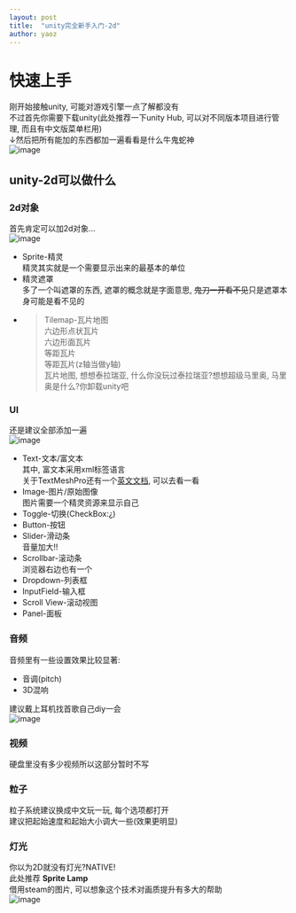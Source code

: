 ```yaml
---  
layout: post  
title:  "unity完全新手入门-2d"  
author: yaoz  
---  
```

  
# 快速上手  
刚开始接触unity, 可能对游戏引擎一点了解都没有  
不过首先你需要下载unity(此处推荐一下unity Hub, 可以对不同版本项目进行管理, 而且有中文版菜单栏用)  
↓然后把所有能加的东西都加一遍看看是什么牛鬼蛇神  
![image](pic/unity-demo.jpg)  
  
## unity-2d可以做什么  
  
### 2d对象  
首先肯定可以加2d对象...  
![image](pic/unity-2d.jpg)
  
- Sprite-精灵  
  精灵其实就是一个需要显示出来的最基本的单位  
- 精灵遮罩  
  多了一个叫遮罩的东西, 遮罩的概念就是字面意思, ~~鬼刀一开看不见~~只是遮罩本身可能是看不见的
- > Tilemap-瓦片地图  
  > 六边形点状瓦片  
  > 六边形面瓦片  
  > 等距瓦片  
  > 等距瓦片(z轴当做y轴)  
  瓦片地图, 想想泰拉瑞亚, 什么你没玩过泰拉瑞亚?想想超级马里奥, 马里奥是什么?你卸载unity吧  
  
### UI  
还是建议全部添加一遍  
![image](pic/unity-UI.jpg)
  
- Text-文本/富文本  
  其中, 富文本采用xml标签语言  
  关于TextMeshPro还有一个[英文文档](http://digitalnativestudios.com/textmeshpro/docs/), 可以去看一看  
- Image-图片/原始图像  
  图片需要一个精灵资源来显示自己  
- Toggle-切换(CheckBox:¿)  
- Button-按钮  
- Slider-滑动条  
  音量加大!!  
- Scrollbar-滚动条  
  浏览器右边也有一个
- Dropdown-列表框  
- InputField-输入框  
- Scroll View-滚动视图  
- Panel-面板  
  
### 音频  
音频里有一些设置效果比较显著:  
  
- 音调(pitch)  
- 3D混响  
  
建议戴上耳机找首歌自己diy一会  
![image](pic/unity-audio.jpg)  
  
### 视频  
硬盘里没有多少视频所以这部分暂时不写  

### 粒子  
粒子系统建议换成中文玩一玩, 每个选项都打开  
建议把起始速度和起始大小调大一些(效果更明显)  

### 灯光  
你以为2D就没有灯光?NATIVE!  
此处推荐 **Sprite Lamp**  
借用steam的图片, 可以想象这个技术对画质提升有多大的帮助  
![image](pic/unity-light.jpg)  